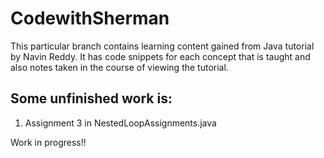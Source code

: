 # CodewithSherman
This particular branch contains learning content gained from Java tutorial by Navin Reddy. It has code snippets for each concept that is taught and also notes taken in the course of viewing the tutorial.

## Some unfinished work is:
1. Assignment 3 in NestedLoopAssignments.java

Work in progress!!
